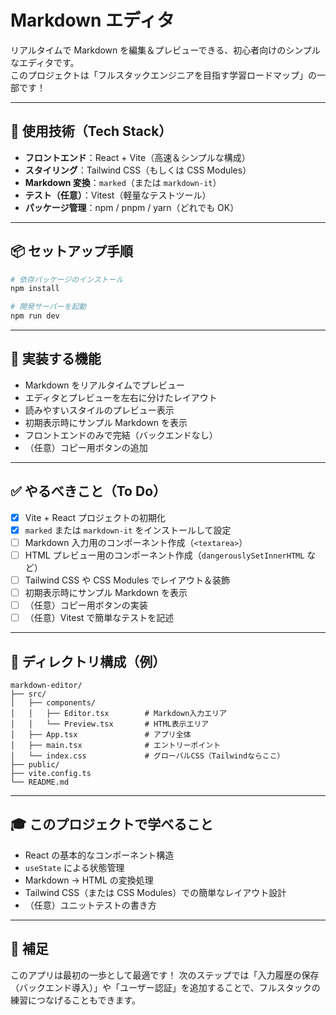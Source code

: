# Markdown エディタ

リアルタイムで Markdown を編集＆プレビューできる、初心者向けのシンプルなエディタです。  
このプロジェクトは「フルスタックエンジニアを目指す学習ロードマップ」の一部です！

---

## 🚀 使用技術（Tech Stack）

- **フロントエンド**：React + Vite（高速＆シンプルな構成）
- **スタイリング**：Tailwind CSS（もしくは CSS Modules）
- **Markdown 変換**：`marked`（または `markdown-it`）
- **テスト（任意）**：Vitest（軽量なテストツール）
- **パッケージ管理**：npm / pnpm / yarn（どれでも OK）

---

## 📦 セットアップ手順

```bash
# 依存パッケージのインストール
npm install

# 開発サーバーを起動
npm run dev
```

---

## 🎯 実装する機能

- Markdown をリアルタイムでプレビュー
- エディタとプレビューを左右に分けたレイアウト
- 読みやすいスタイルのプレビュー表示
- 初期表示時にサンプル Markdown を表示
- フロントエンドのみで完結（バックエンドなし）
- （任意）コピー用ボタンの追加

---

## ✅ やるべきこと（To Do）

- [x] Vite + React プロジェクトの初期化
- [x] `marked` または `markdown-it` をインストールして設定
- [ ] Markdown 入力用のコンポーネント作成（`<textarea>`）
- [ ] HTML プレビュー用のコンポーネント作成（`dangerouslySetInnerHTML` など）
- [ ] Tailwind CSS や CSS Modules でレイアウト＆装飾
- [ ] 初期表示時にサンプル Markdown を表示
- [ ] （任意）コピー用ボタンの実装
- [ ] （任意）Vitest で簡単なテストを記述

---

## 📁 ディレクトリ構成（例）

```
markdown-editor/
├── src/
│   ├── components/
│   │   ├── Editor.tsx        # Markdown入力エリア
│   │   └── Preview.tsx       # HTML表示エリア
│   ├── App.tsx               # アプリ全体
│   ├── main.tsx              # エントリーポイント
│   └── index.css             # グローバルCSS（Tailwindならここ）
├── public/
├── vite.config.ts
└── README.md
```

---

## 🎓 このプロジェクトで学べること

- React の基本的なコンポーネント構造
- `useState` による状態管理
- Markdown → HTML の変換処理
- Tailwind CSS（または CSS Modules）での簡単なレイアウト設計
- （任意）ユニットテストの書き方

---

## 📝 補足

このアプリは最初の一歩として最適です！
次のステップでは「入力履歴の保存（バックエンド導入）」や「ユーザー認証」を追加することで、フルスタックの練習につなげることもできます。
